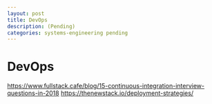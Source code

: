 ```yaml
---
layout: post
title: DevOps
description: (Pending)
categories: systems-engineering pending
---
```


# DevOps

https://www.fullstack.cafe/blog/15-continuous-integration-interview-questions-in-2018
https://thenewstack.io/deployment-strategies/

